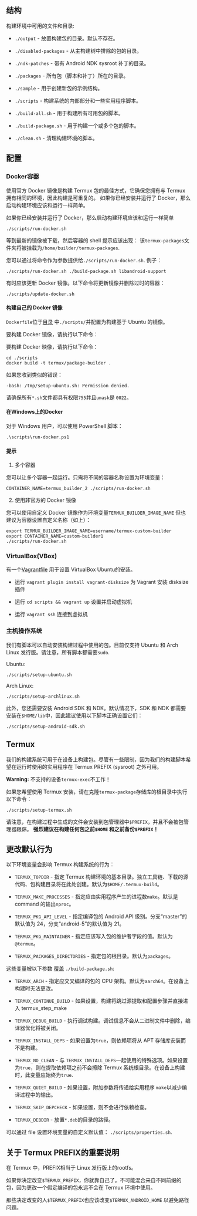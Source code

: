 ## 结构

构建环境中可用的文件和目录:

- `./output` - 放置构建包的目录。默认不存在。

- `./disabled-packages` - 从主构建树中排除的包的目录。

- `./ndk-patches` - 带有 Android NDK sysroot 补丁的目录。

- `./packages` - 所有包（脚本和补丁）所在的目录。

- `./sample` - 用于创建新包的示例结构。

- `./scripts` - 构建系统的内部部分和一些实用程序脚本。

- `./build-all.sh` - 用于构建所有可用包的脚本。

- `./build-package.sh` - 用于构建一个或多个包的脚本。

- `./clean.sh` - 清理构建环境的脚本。

## 配置

### Docker容器

使用官方 Docker 镜像是构建 Termux 包的最佳方式，它确保您拥有与 Termux 拥有相同的环境，因此构建是可重复的。
如果你已经安装并运行了 Docker，那么启动构建环境应该和运行一样简单。

如果你已经安装并运行了 Docker，那么启动构建环境应该和运行一样简单

```shell
./scripts/run-docker.sh
```

等到最新的镜像被下载，然后容器的 shell 提示应该出现：
该`termux-packages`文件夹将被挂载为`/home/builder/termux-packages`.

您可以通过将命令作为参数提供给`./scripts/run-docker.sh`. 例子：
```shell
./scripts/run-docker.sh ./build-package.sh libandroid-support
```

有时应该更新 Docker 镜像。以下命令将更新镜像并删除过时的容器：

```shell
./scripts/update-docker.sh
```

#### 构建自己的 Docker 镜像

`Dockerfile`位于[目录](https://github.com/termux/termux-packages/blob/master/scripts/Dockerfile) 中`./scripts/`并配置为构建基于 Ubuntu 的镜像。

要构建 Docker 镜像，请执行以下命令：

要构建 Docker 映像，请执行以下命令：
```shell
cd ./scripts
docker build -t termux/package-builder .
```

如果您收到类似的错误：
```shell
-bash: /tmp/setup-ubuntu.sh: Permission denied.
```
请确保所有`*.sh`文件都具有权限`755`并且`umask`是 `0022`。

#### 在Windows上的Docker

对于 Windows 用户，可以使用 PowerShell 脚本：
```
.\scripts\run-docker.ps1
```

#### 提示

1. 多个容器

  您可以让多个容器一起运行。只需将不同的容器名称设置为环境变量：

   ```
   CONTAINER_NAME=termux_builder_2 ./scripts/run-docker.sh
   ```

2. 使用非官方的 Docker 镜像

您可以使用自定义 Docker 镜像作为环境变量`TERMUX_BUILDER_IMAGE_NAME`
但也建议为容器设置自定义名称（如上）：
   ```
   export TERMUX_BUILDER_IMAGE_NAME=username/termux-custom-builder
   export CONTAINER_NAME=custom-builder1
   ./scripts/run-docker.sh
   ```

### VirtualBox(VBox)

有一个[Vagrantfile](https://github.com/termux/termux-packages/blob/master/scripts/Vagrantfile) 用于设置 VirtualBox Ubuntu的安装。

- 运行 `vagrant plugin install vagrant-disksize` 为 Vagrant 安装 disksize 插件

- 运行 `cd scripts && vagrant up` 设置并启动虚拟机

- 运行 `vagrant ssh` 连接到虚拟机

### 主机操作系统

我们有脚本可以自动安装构建过程中使用的包。目前仅支持 Ubuntu 和 Arch Linux 发行版。请注意，所有脚本都需要`sudo`.

Ubuntu:
```
./scripts/setup-ubuntu.sh
```

Arch Linux:
```
./scripts/setup-archlinux.sh
```

此外，您还需要安装 Android SDK 和 NDK。默认情况下，SDK 和 NDK 都需要安装在`$HOME/lib`中，因此建议使用以下脚本正确设置它们：
```
./scripts/setup-android-sdk.sh
```

## Termux

我们的构建系统可用于在设备上构建包。尽管有一些限制，因为我们的构建脚本希望在运行时使用的实用程序在 Termux PREFIX (sysroot) 之外可用。

**Warning:** 不支持的设备`termux-exec`不工作！

如果您希望使用 Termux 安装，请在克隆`termux-package`存储库的根目录中执行以下命令：

```
./scripts/setup-termux.sh
```

请注意，在构建过程中生成的文件会安装到包管理器中`$PREFIX`，并且不会被包管理器跟踪。
**强烈建议在构建任何包之前`$HOME` 和之前备份`$PREFIX`！**

## 更改默认行为

以下环境变量会影响 Termux 构建系统的行为：

- `TERMUX_TOPDIR` - 指定 Termux 构建环境的基本目录。独立工具链、下载的源代码、包构建目录将在此处创建。默认为`$HOME/.termux-build`。

- `TERMUX_MAKE_PROCESSES` - 指定应由实用程序产生的进程数`make`。默认是 command 的输出`nproc`。

- `TERMUX_PKG_API_LEVEL` - 指定编译包的 Android API 级别。分支“master”的默认值为 24，分支“android-5”的默认值为 21。

- `TERMUX_PKG_MAINTAINER` - 指定应该写入包的维护者字段的值。默认为`@termux`。

- `TERMUX_PACKAGES_DIRECTORIES` - 指定包的根目录。默认为`packages`。

这些变量被以下参数 [覆盖](https://github.com/termux/termux-packages/wiki/Building-packages#build-options) `./build-package.sh`:

- `TERMUX_ARCH` - 指定应交叉编译的包的 CPU 架构。默认为`aarch64`。在设备上构建时无法更改。

- `TERMUX_CONTINUE_BUILD` - 如果设置，构建将跳过源提取和配置步骤并直接进入 termux_step_make

- `TERMUX_DEBUG_BUILD` - 执行调试构建。调试信息不​​会从二进制文件中删除，编译器优化将被关闭。

- `TERMUX_INSTALL_DEPS` - 如果设置为`true`，则依赖项将从 APT 存储库安装而不是构建。

- `TERMUX_NO_CLEAN` - 与 `TERMUX_INSTALL_DEPS`一起使用的特殊选项。如果设置为`true`，则在提取依赖项之前不会擦除 Termux 系统根目录。在设备上构建时，此变量应始终为`true`.

- `TERMUX_QUIET_BUILD` - 如果设置，附加参数将传递给实用程序 `make`以减少编译过程中的输出。

- `TERMUX_SKIP_DEPCHECK` - 如果设置，则不会进行依赖检查。

- `TERMUX_DEBDIR` - 放置`*.deb`的目录的路径。

可以通过 file 设置环境变量的自定义默认值：
`./scripts/properties.sh`.

## 关于 Termux PREFIX的重要说明

在 Termux 中，PREFIX相当于 Linux 发行版上的rootfs。

如果你决定改变`$TERMUX_PREFIX`，你就靠自己了。不可能混合来自不同前缀的包，因为更改一个假定编译的包永远不会在 Termux 环境中使用。

那些决定改变的人`$TERMUX_PREFIX`也应该改变`$TERMUX_ANDROID_HOME` 以避免路径问题。